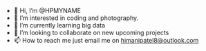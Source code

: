 - 👋 Hi, I’m @HPMYNAME
- 👀 I’m interested in coding and photography.
- 🌱 I’m currently learning big data 
- 💞️ I’m looking to collaborate on new upcoming projects 
- 📫 How to reach me just email me on himanipatel8@outlook.com

<!---
HPMYNAME/HPMYNAME is a ✨ special ✨ repository because its `README.md` (this file) appears on your GitHub profile.
You can click the Preview link to take a look at your changes.
--->
